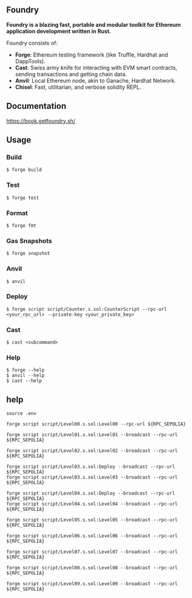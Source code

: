 ## Foundry

**Foundry is a blazing fast, portable and modular toolkit for Ethereum application development written in Rust.**

Foundry consists of:

- **Forge**: Ethereum testing framework (like Truffle, Hardhat and DappTools).
- **Cast**: Swiss army knife for interacting with EVM smart contracts, sending transactions and getting chain data.
- **Anvil**: Local Ethereum node, akin to Ganache, Hardhat Network.
- **Chisel**: Fast, utilitarian, and verbose solidity REPL.

## Documentation

https://book.getfoundry.sh/

## Usage

### Build

```shell
$ forge build
```

### Test

```shell
$ forge test
```

### Format

```shell
$ forge fmt
```

### Gas Snapshots

```shell
$ forge snapshot
```

### Anvil

```shell
$ anvil
```

### Deploy

```shell
$ forge script script/Counter.s.sol:CounterScript --rpc-url <your_rpc_url> --private-key <your_private_key>
```

### Cast

```shell
$ cast <subcommand>
```

### Help

```shell
$ forge --help
$ anvil --help
$ cast --help
```

## help

```shell
source .env

forge script script/Level00.s.sol:Level00 --rpc-url ${RPC_SEPOLIA}

forge script script/Level01.s.sol:Level01 --broadcast --rpc-url ${RPC_SEPOLIA}

forge script script/Level02.s.sol:Level02 --broadcast --rpc-url ${RPC_SEPOLIA}

forge script script/Level03.s.sol:Deploy --broadcast --rpc-url ${RPC_SEPOLIA}
forge script script/Level03.s.sol:Level03 --broadcast --rpc-url ${RPC_SEPOLIA}

forge script script/Level04.s.sol:Deploy --broadcast --rpc-url ${RPC_SEPOLIA}
forge script script/Level04.s.sol:Level04 --broadcast --rpc-url ${RPC_SEPOLIA}

forge script script/Level05.s.sol:Level05 --broadcast --rpc-url ${RPC_SEPOLIA}

forge script script/Level06.s.sol:Level06 --broadcast --rpc-url ${RPC_SEPOLIA}

forge script script/Level07.s.sol:Level07 --broadcast --rpc-url ${RPC_SEPOLIA}

forge script script/Level08.s.sol:Level08 --broadcast --rpc-url ${RPC_SEPOLIA}

forge script script/Level09.s.sol:Level09 --broadcast --rpc-url ${RPC_SEPOLIA}
```
